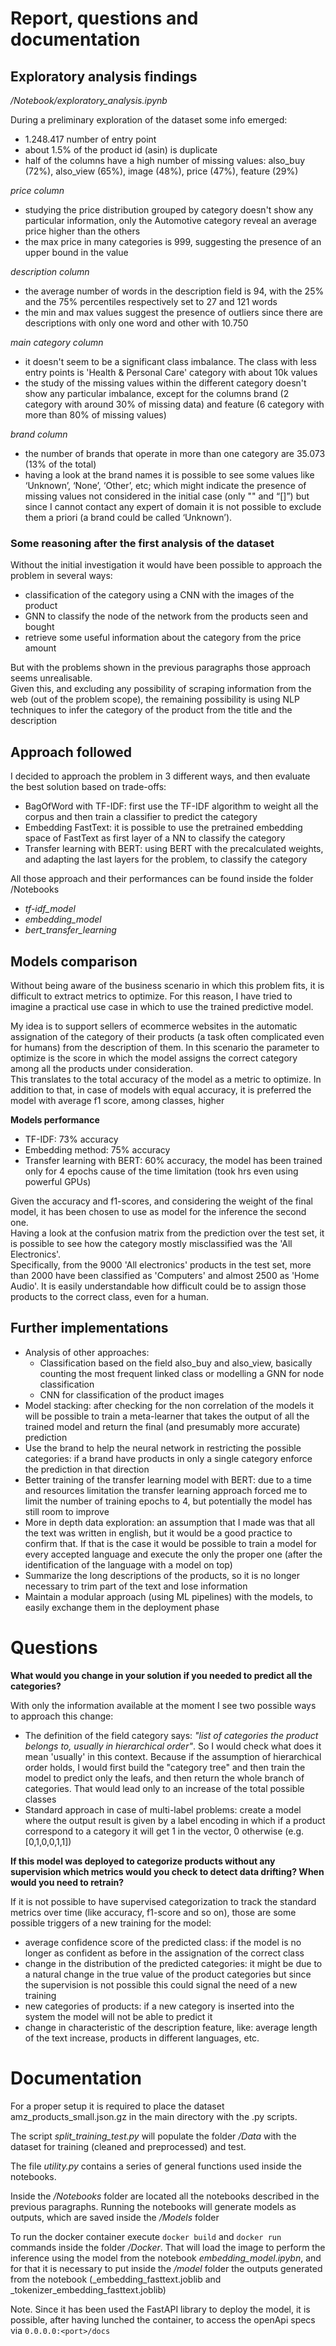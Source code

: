 # Report, questions and documentation
## Exploratory analysis findings
_/Notebook/exploratory_analysis.ipynb_

During a preliminary exploration of the dataset some info emerged:
- 1.248.417 number of entry point
- about 1.5% of the product id (asin) is duplicate 
- half of the columns have a high number of missing values: also_buy (72%), also_view (65%), image (48%), price (47%), feature (29%) 

_price column_ 
- studying the price distribution grouped by category doesn't show any particular information, only the Automotive 
category reveal an average price higher than the others
- the max price in many categories is 999, suggesting the presence of an upper bound in the value

_description column_
- the average number of words in the description field is 94, with the 25% and the 75% percentiles respectively set to 27 and 
121 words
- the min and max values suggest the presence of outliers since there are descriptions with only one word and other with 
10.750

_main category column_
- it doesn't seem to be a significant class imbalance. The class with less entry points is 'Health & Personal Care' category
with about 10k values
- the study of the missing values within the different category doesn't show any particular imbalance, except for the 
columns brand (2 category with around 30% of missing data) and feature (6 category with more than 80% of missing values)

_brand column_
- the number of brands that operate in more than one category are 35.073 (13% of the total)
- having a look at the brand names it is possible to see some values like ‘Unknown’, ‘None’, ‘Other’, etc; which might 
indicate the presence of missing values not considered in the initial case (only "" and “[]”) but since I cannot 
contact any expert of domain it is not possible to exclude them a priori (a brand could be called ‘Unknown’).

### Some reasoning after the first analysis of the dataset
Without the initial investigation it would have been possible to approach the problem in several ways:
- classification of the category using a CNN with the images of the product
- GNN to classify the node of the network from the products seen and bought 
- retrieve some useful information about the category from the price amount

But with the problems shown in the previous paragraphs those approach seems unrealisable.  
Given this, and excluding any possibility of scraping information from the web (out of the problem scope), the remaining
possibility is using NLP techniques to infer the category of the product from the title and the description

## Approach followed

I decided to approach the problem in 3 different ways, and then evaluate the best solution based on trade-offs:
- BagOfWord with TF-IDF: first use the TF-IDF algorithm to weight all the corpus and then train a classifier to predict the category
- Embedding FastText: it is possible to use the pretrained embedding space of FastText as first layer of a NN to classify the category
- Transfer learning with BERT: using BERT with the precalculated weights, and adapting the last layers for the problem, to classify the category

All those approach and their performances can be found inside the folder /Notebooks 
- _tf-idf_model_
- _embedding_model_
- _bert_transfer_learning_

## Models comparison
Without being aware of the business scenario in which this problem fits, it is difficult to extract metrics to optimize. 
For this reason, I have tried to imagine a practical use case in which to use the trained predictive model. 

My idea is to support sellers of ecommerce websites in the automatic assignation of the category of their products (a task often complicated even for humans) from the description of them.
In this scenario the parameter to optimize is the score in which the model assigns the correct category among all the products under consideration.  
This translates to the total accuracy of the model as a metric to optimize. In addition to that, in case of models with equal accuracy, it is preferred the model with average f1 score, among classes, higher

__Models performance__
- TF-IDF: 73% accuracy 
- Embedding method: 75% accuracy
- Transfer learning with BERT: 60% accuracy, the model has been trained only for 4 epochs cause of the time limitation (took hrs even using powerful GPUs)

Given the accuracy and f1-scores, and considering the weight of the final model, it has been chosen to use as model for the inference the second one.  
Having a look at the confusion matrix from the prediction over the test set, it is possible to see how the category mostly misclassified was the 'All Electronics'.  
Specifically, from the 9000 'All electronics' products in the test set, more than 2000 have been classified as 'Computers' and almost 2500 as 'Home Audio'. It is easily understandable how difficult could be to assign those products to the correct class, even for a human.   

## Further implementations
- Analysis of other approaches:  
  - Classification based on the field also_buy and also_view, basically counting the most frequent linked class or modelling a GNN for node classification
  - CNN for classification of the product images 
- Model stacking: after checking for the non correlation of the models it will be possible to train a meta-learner that takes the output of all the trained model and return the final (and presumably more accurate) prediction
- Use the brand to help the neural network in restricting the possible categories: if a brand have products in only a single category enforce the prediction in that direction
- Better training of the transfer learning model with BERT: due to a time and resources limitation the transfer learning approach forced me 
to limit the number of training epochs to 4, but potentially the model has still room to improve 
- More in depth data exploration: an assumption that I made was that all the text was written in english, but it would be a good practice
to confirm that. If that is the case it would be possible to train a model for every accepted language and execute the only the proper one (after the identification of the language with a model on top)
- Summarize the long descriptions of the products, so it is no longer necessary to trim part of the text and lose information
- Maintain a modular approach (using ML pipelines) with the models, to easily exchange them in the deployment phase


# Questions

__What would you change in your solution if you needed to predict all the categories?__ 

With only the information available at the moment I see two possible ways to approach this change:
- The definition of the field category says: _"list of categories the product belongs to, usually in hierarchical order"_. 
So I would check what does it mean 'usually' in this context. Because if the assumption of hierarchical order holds, I would first build the
"category tree" and then train the model to predict only the leafs, and then return the whole branch of categories. That would lead only to an increase of the total possible classes
- Standard approach in case of multi-label problems: create a model where the output result is given by a label encoding in which if a product correspond to a category it will get 1 in the vector, 0 otherwise (e.g. [0,1,0,0,1,1])

__If this model was deployed to categorize products without any supervision which metrics would you check to detect data drifting? When would you need to retrain?__    

If it is not possible to have supervised categorization to track the standard metrics over time (like accuracy, f1-score and so on), those 
are some possible triggers of a new training for the model:
- average confidence score of the predicted class: if the model is no longer as confident as before in the assignation of the correct class
- change in the distribution of the predicted categories: it might be due to a natural change in the true value of the product categories
but since the supervision is not possible this could signal the need of a new training 
- new categories of products: if a new category is inserted into the system the model will not be able to predict it 
- change in characteristic of the description feature, like: average length of the text increase, products in different languages, etc.

# Documentation
For a proper setup it is required to place the dataset amz_products_small.json.gz in the main directory with the .py scripts.

The script _split_training_test.py_ will populate the folder _/Data_ with the dataset for training (cleaned and preprocessed) and test.

The file _utility.py_ contains a series of general functions used inside the notebooks.

Inside the _/Notebooks_ folder are located all the notebooks described in the previous paragraphs.
Running the notebooks will generate models as outputs, which are saved inside the _/Models_ folder

To run the docker container execute `docker build` and `docker run` commands inside the folder _/Docker_.
That will load the image to perform the inference using the model from the notebook _embedding_model.ipybn_, and for that
it is necessary to put inside the _/model_ folder the outputs generated from the notebook (_embedding_fasttext.joblib and _tokenizer_embedding_fasttext.joblib)

Note. Since it has been used the FastAPI library to deploy the model, it is possible, after having lunched the container, to access the openApi specs via `0.0.0.0:<port>/docs`



